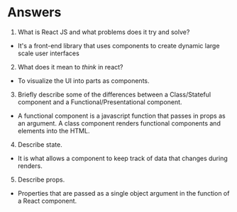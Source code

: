 # Answers

1.  What is React JS and what problems does it try and solve?
- It's a front-end library that uses components to create dynamic large scale user interfaces
2.  What does it mean to _think_ in react?
- To visualize the UI into parts as components.
3.  Briefly describe some of the differences between a Class/Stateful component and a Functional/Presentational component.
- A functional component is a javascript function that passes in props as an argument. A class component renders functional components and elements into the HTML.
4.  Describe state.
- It is what allows a component to keep track of data that changes during renders.
5.  Describe props.
- Properties that are passed as a single object argument in the function of a React component.
